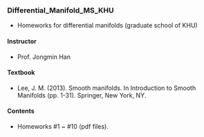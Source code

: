 ### Differential_Manifold_MS_KHU
  
- Homeworks for differential manifolds (graduate school of KHU)

#### Instructor
- Prof. Jongmin Han

#### Textbook  
- Lee, J. M. (2013). Smooth manifolds. In Introduction to Smooth Manifolds (pp. 1-31). Springer, New York, NY.
  
#### Contents
- Homeworks #1 ~ #10 (pdf files).
